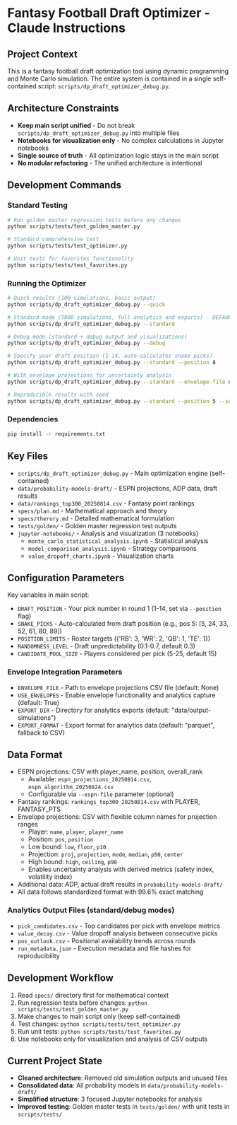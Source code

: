 # Fantasy Football Draft Optimizer - Claude Instructions

## Project Context

This is a fantasy football draft optimization tool using dynamic programming and Monte Carlo simulation. The entire system is contained in a single self-contained script: `scripts/dp_draft_optimizer_debug.py`.

## Architecture Constraints

- **Keep main script unified** - Do not break `scripts/dp_draft_optimizer_debug.py` into multiple files
- **Notebooks for visualization only** - No complex calculations in Jupyter notebooks
- **Single source of truth** - All optimization logic stays in the main script
- **No modular refactoring** - The unified architecture is intentional

## Development Commands

### Standard Testing
```bash
# Run golden master regression tests before any changes
python scripts/tests/test_golden_master.py

# Standard comprehensive test
python scripts/tests/test_optimizer.py

# Unit tests for favorites functionality  
python scripts/tests/test_favorites.py
```

### Running the Optimizer
```bash
# Quick results (100 simulations, basic output)
python scripts/dp_draft_optimizer_debug.py --quick

# Standard mode (5000 simulations, full analytics and exports) - DEFAULT
python scripts/dp_draft_optimizer_debug.py --standard

# Debug mode (standard + debug output and visualizations)
python scripts/dp_draft_optimizer_debug.py --debug

# Specify your draft position (1-14, auto-calculates snake picks)
python scripts/dp_draft_optimizer_debug.py --standard --position 8

# With envelope projections for uncertainty analysis
python scripts/dp_draft_optimizer_debug.py --standard --envelope-file data/my_projections.csv

# Reproducible results with seed
python scripts/dp_draft_optimizer_debug.py --standard --position 5 --seed 42
```

### Dependencies
```bash
pip install -r requirements.txt
```

## Key Files

- `scripts/dp_draft_optimizer_debug.py` - Main optimization engine (self-contained)
- `data/probability-models-draft/` - ESPN projections, ADP data, draft results
- `data/rankings_top300_20250814.csv` - Fantasy point rankings
- `specs/plan.md` - Mathematical approach and theory
- `specs/therory.md` - Detailed mathematical formulation
- `tests/golden/` - Golden master regression test outputs
- `jupyter-notebooks/` - Analysis and visualization (3 notebooks)
  - `monte_carlo_statistical_analysis.ipynb` - Statistical analysis
  - `model_comparison_analysis.ipynb` - Strategy comparisons  
  - `value_dropoff_charts.ipynb` - Visualization charts

## Configuration Parameters

Key variables in main script:
- `DRAFT_POSITION` - Your pick number in round 1 (1-14, set via `--position` flag)
- `SNAKE_PICKS` - Auto-calculated from draft position (e.g., pos 5: [5, 24, 33, 52, 61, 80, 89])
- `POSITION_LIMITS` - Roster targets ({'RB': 3, 'WR': 2, 'QB': 1, 'TE': 1})
- `RANDOMNESS_LEVEL` - Draft unpredictability (0.1-0.7, default 0.3)
- `CANDIDATE_POOL_SIZE` - Players considered per pick (5-25, default 15)

### Envelope Integration Parameters
- `ENVELOPE_FILE` - Path to envelope projections CSV file (default: None)
- `USE_ENVELOPES` - Enable envelope functionality and analytics capture (default: True)
- `EXPORT_DIR` - Directory for analytics exports (default: "data/output-simulations")
- `EXPORT_FORMAT` - Export format for analytics data (default: "parquet", fallback to CSV)

## Data Format

- ESPN projections: CSV with player_name, position, overall_rank
  - Available: `espn_projections_20250814.csv`, `espn_algorithm_20250824.csv`
  - Configurable via `--espn-file` parameter (optional)
- Fantasy rankings: `rankings_top300_20250814.csv` with PLAYER, FANTASY_PTS
- Envelope projections: CSV with flexible column names for projection ranges
  - Player: `name`, `player`, `player_name`
  - Position: `pos`, `position` 
  - Low bound: `low`, `floor`, `p10`
  - Projection: `proj`, `projection`, `mode`, `median`, `p50`, `center`
  - High bound: `high`, `ceiling`, `p90`
  - Enables uncertainty analysis with derived metrics (safety index, volatility index)
- Additional data: ADP, actual draft results in `probability-models-draft/`
- All data follows standardized format with 99.6% exact matching

### Analytics Output Files (standard/debug modes)
- `pick_candidates.csv` - Top candidates per pick with envelope metrics
- `value_decay.csv` - Value dropoff analysis between consecutive picks
- `pos_outlook.csv` - Positional availability trends across rounds
- `run_metadata.json` - Execution metadata and file hashes for reproducibility

## Development Workflow

1. Read `specs/` directory first for mathematical context
2. Run regression tests before changes: `python scripts/tests/test_golden_master.py`
3. Make changes to main script only (keep self-contained)
4. Test changes: `python scripts/tests/test_optimizer.py`
5. Run unit tests: `python scripts/tests/test_favorites.py` 
6. Use notebooks only for visualization and analysis of CSV outputs

## Current Project State

- **Cleaned architecture**: Removed old simulation outputs and unused files
- **Consolidated data**: All probability models in `data/probability-models-draft/`
- **Simplified structure**: 3 focused Jupyter notebooks for analysis
- **Improved testing**: Golden master tests in `tests/golden/` with unit tests in `scripts/tests/`